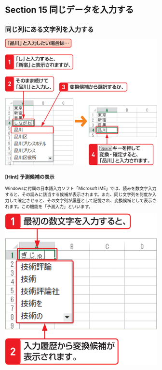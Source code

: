 # Section 15 同じデータを入力する

## 同じ列にある文字列を入力する

![](002.png)

### [Hint] 予測候補の表示

Windowsに付属の日本語入力ソフト「Microsoft IME」では、読みを数文字入力すると、その読みに該当する候補が表示されます。また、同じ文字列を何度か入力して確定させると、その文字列が履歴として記憶され、変換候補として表示されます。この機能を「予測入力」といいます。

![hint](003.png)